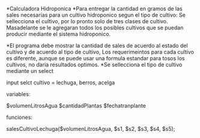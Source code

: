 *Calculadora Hidroponica
*Para entregar la cantidad en gramos de las sales necesarias para un 
cultivo hidroponico segun el tipo de cultivo:
Se sellecciona el cultivo, por lo pronto solo de tres clases de cultivo. Masadelante se le agregaran todos los posibles cultivos que se puedan producir mediante el sistema hidroponico.

*El programa debe mostrar la cantidad de sales de acuerdo al estado del cultivo 
y de acuerdo al tipo de cultivo, Los requerimeintos para cada cultivo es diferente, aunque se puede usar una formula estandar para tosos los cultivos, no daria resultados optimos.
*Se sellecciona el tipo de cultivo mediante un select

input selct cultivo = lechuga, berros, acelga

variables:

$volumenLitrosAgua
$cantidadPlantas
$fechatranplante

funciones:

salesCultivoLechuga($volumenLitrosAgua, $s1, $s2, $s3, $s4, $s5);